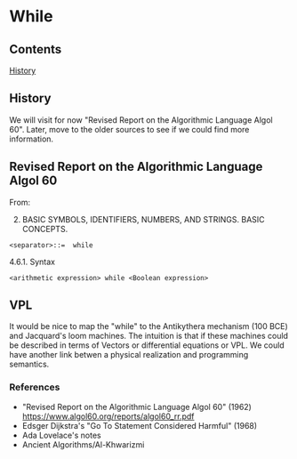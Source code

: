 # While

## Contents

[History](#History)

## History

We will visit for now "Revised Report on the Algorithmic Language Algol 60". Later, move to the older sources to see if we could find more information.

## Revised Report on the Algorithmic Language Algol 60

From:

2. BASIC SYMBOLS, IDENTIFIERS, NUMBERS, AND STRINGS. BASIC CONCEPTS.
```
<separator>::=  while
```

4.6.1. Syntax
```
<arithmetic expression> while <Boolean expression>
```


## VPL

It would be nice to map the "while" to the Antikythera mechanism (100 BCE) and Jacquard's loom machines. The intuition is that if these machines could be described
in terms of Vectors or differential equations or VPL. We could have another link betwen a physical realization and programming semantics. 

### References

- "Revised Report on the Algorithmic Language Algol 60" (1962) https://www.algol60.org/reports/algol60_rr.pdf
- Edsger Dijkstra's "Go To Statement Considered Harmful" (1968)
- Ada Lovelace's notes 
- Ancient Algorithms/Al-Khwarizmi
